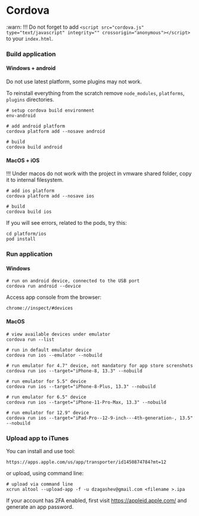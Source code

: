 # Cordova

:warn: !!! Do not forget to add `<script src="cordova.js" type="text/javascript" integrity="" crossorigin="anonymous"></script>` to your `index.html`.

### Build application

#### Windows + android

Do not use latest platform, some plugins may not work.

To reinstall everything from the scratch remove `node_modules`, `platforms`, `plugins` directories.

```shell
# setup cordova build environment
env-android

# add android platform
cordova platform add --nosave android

# build
cordova build android
```

#### MacOS + iOS

!!! Under macos do not work with the project in vmware shared folder, copy it to internal filesystem.

```shell
# add ios platform
cordova platform add --nosave ios

# build
cordova build ios
```

If you will see errors, related to the pods, try this:

```shell
cd platform/ios
pod install
```

### Run application

#### Windows

```shell
# run on android device, connected to the USB port
cordova run android --device
```

Access app console from the browser:

```text
chrome://inspect/#devices
```

#### MacOS

```shell
# view available devices under emulator
cordova run --list

# run in default emulator device
cordova run ios --emulator --nobuild

# run emulator for 4.7" device, not mandatory for app store screnshots
cordova run ios --target="iPhone-8, 13.3" --nobuild

# run emulator for 5.5" device
cordova run ios --target="iPhone-8-Plus, 13.3" --nobuild

# run emulator for 6.5" device
cordova run ios --target="iPhone-11-Pro-Max, 13.3" --nobuild

# run emulator for 12.9" device
cordova run ios --target="iPad-Pro--12-9-inch---4th-generation-, 13.5" --nobuild
```

### Upload app to iTunes

You can install and use tool:

```text
https://apps.apple.com/us/app/transporter/id1450874784?mt=12
```

or upload, using command line:

```shell
# upload via command line
xcrun altool --upload-app -f -u dzagashev@gmail.com <filename >.ipa
```

If your account has 2FA enabled, first visit https://appleid.apple.com/ and generate an app password.
